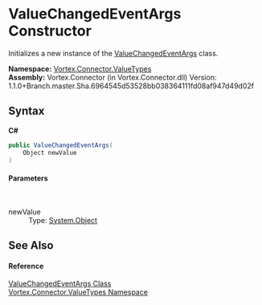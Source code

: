 # ValueChangedEventArgs Constructor 
 

Initializes a new instance of the <a href="T_Vortex_Connector_ValueTypes_ValueChangedEventArgs.md">ValueChangedEventArgs</a> class.

**Namespace:**&nbsp;<a href="N_Vortex_Connector_ValueTypes.md">Vortex.Connector.ValueTypes</a><br />**Assembly:**&nbsp;Vortex.Connector (in Vortex.Connector.dll) Version: 1.1.0+Branch.master.Sha.6964545d53528bb038364111fd08af947d49d02f

## Syntax

**C#**<br />
``` C#
public ValueChangedEventArgs(
	Object newValue
)
```


#### Parameters
&nbsp;<dl><dt>newValue</dt><dd>Type: <a href="http://msdn2.microsoft.com/en-us/library/e5kfa45b" target="_blank">System.Object</a><br /></dd></dl>

## See Also


#### Reference
<a href="T_Vortex_Connector_ValueTypes_ValueChangedEventArgs.md">ValueChangedEventArgs Class</a><br /><a href="N_Vortex_Connector_ValueTypes.md">Vortex.Connector.ValueTypes Namespace</a><br />